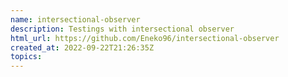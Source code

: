 ```yaml
---
name: intersectional-observer
description: Testings with intersectional observer
html_url: https://github.com/Eneko96/intersectional-observer
created_at: 2022-09-22T21:26:35Z
topics: 
---
```

